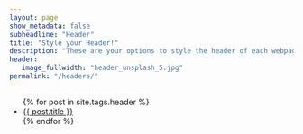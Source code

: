 ```yaml
---
layout: page
show_metadata: false
subheadline: "Header"
title: "Style your Header!"
description: "These are your options to style the header of each webpage individually. <em>Feeling Responsive</em> uses <a href='http://srobbin.com/jquery-plugins/backstretch/'>Backstretch by Scott Robin</a> to expand them from left to right. The width should be 1600 pixel or higher using a ratio like 16:9 or 21:9 or 2:1."
header:
   image_fullwidth: "header_unsplash_5.jpg"
permalink: "/headers/"
---
```

<ul>
    {% for post in site.tags.header %}
    <li><a href="{{ site.url }}{{ post.url }}">{{ post.title }}</a></li>
    {% endfor %}
</ul>